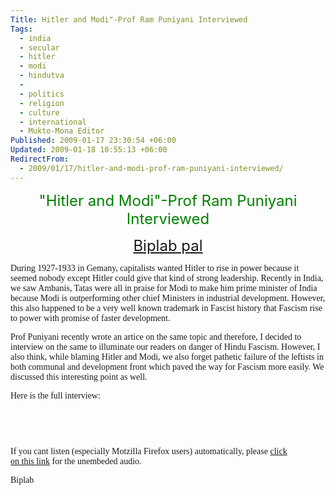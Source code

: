 ```yaml
---
Title: Hitler and Modi"-Prof Ram Puniyani Interviewed
Tags:
  - india
  - secular
  - hitler
  - modi
  - hindutva
  - 
  - politics
  - religion
  - culture
  - international
  - Mukto-Mona Editor
Published: 2009-01-17 23:30:54 +06:00
Updated: 2009-01-18 10:55:13 +06:00
RedirectFrom:
  - 2009/01/17/hitler-and-modi-prof-ram-puniyani-interviewed/
---
```



<p align="center"><font size="5" color="#008000">"Hitler and Modi"-Prof Ram Puniyani Interviewed</font></p>
<p align="center"><font size="5"><a href="https://muktomona.com/Articles/biplab_pal/index.htm">Biplab pal</a></font></p>
<font face="Verdana">During 1927-1933 in Gemany, capitalists wanted Hitler to rise in power because it seemed nobody except Hitler could give that kind of strong leadership. Recently in India, we saw Ambanis, Tatas were all in praise for Modi to make him prime minister of India because Modi is outperforming other chief Ministers in industrial development. However, this also happened to be a very well known trademark in Fascist history that Fascism rise to power with promise of faster development. </font>

<font face="Verdana">Prof Puniyani recently wrote an artice on the same topic and therefore, I decided to interview on the same to illuminate our readers on danger of Hindu Fascism. However, I also think, while blaming Hitler and Modi, we also forget pathetic failure of the leftists in both communal and development front which paved the way for Fascism more easily. We discussed this interesting point as well. </font>

<font face="Verdana">Here is the full interview:</font>

<p align="center"><object classid="CLSID:6BF52A52-394A-11d3-B153-00C04F79FAA6" type="application/x-oleobject" style="width: 420px; height: 45px" id="VIDEO">
<param name="URL" value="https://www.esnips.com/nsdoc/4c712c47-eb9a-47a8-b2c4-cbbe25aef5ea/?id=1232213668476"></param>
<param name="rate" value="1"></param>
<param name="balance" value="0"></param>
<param name="currentPosition" value="0"></param>
<param name="defaultFrame"></param>
<param name="playCount" value="1"></param>
<param name="autoStart" value="-1"></param>
<param name="currentMarker" value="0"></param>
<param name="invokeURLs" value="-1"></param>
<param name="baseURL"></param>
<param name="volume" value="50"></param>
<param name="mute" value="0"></param>
<param name="uiMode" value="full"></param>
<param name="stretchToFit" value="0"></param>
<param name="windowlessVideo" value="0"></param>
<param name="enabled" value="-1"></param>
<param name="enableContextMenu" value="-1"></param>
<param name="fullScreen" value="0"></param>
<param name="SAMIStyle"></param>
<param name="SAMILang"></param>
<param name="SAMIFilename"></param>
<param name="captioningID"></param>
<param name="enableErrorDialogs" value="0"></param>
<param name="_cx" value="11113"></param>
<param name="_cy" value="1191"></param></object></p>
<p align="left"><font face="Verdana">If you cant listen (especially Motzilla Firefox users) automatically, please <a href="https://www.esnips.com/doc/4c712c47-eb9a-47a8-b2c4-cbbe25aef5ea/Hitler--Modi-Prof-Ram-Puniyani-Interviewed">click on this link</a> for the unembeded audio.  </font></p>
<p align="left"><font face="Verdana">Biplab</font></p>
